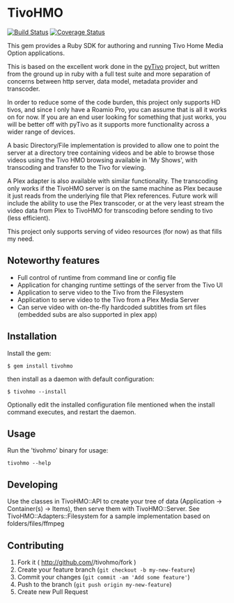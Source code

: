 # TivoHMO

[![Build Status](https://travis-ci.org/wr0ngway/tivohmo.svg?branch=master)](https://travis-ci.org/wr0ngway/tivohmo)
[![Coverage Status](https://img.shields.io/coveralls/wr0ngway/tivohmo.svg)](https://coveralls.io/r/wr0ngway/tivohmo?branch=master)

This gem provides a Ruby SDK for authoring and running Tivo Home Media Option applications.

This is based on the excellent work done in the [pyTivo](http://pytivo.sourceforge.net/wiki/index.php/PyTivo) project, but written from the ground up in ruby with a full test suite and more separation of concerns between http server, data model, metadata provider and transcoder.

In order to reduce some of the code burden, this project only supports HD tivos, and since I only have a Roamio Pro, you can assume that is all it works on for now.  If you are an end user looking for something that just works, you will be better off with pyTivo as it supports more functionality across a wider range of devices.

A basic Directory/File implementation is provided to allow one to point the server at a directory tree containing videos and be able to browse those videos using the Tivo HMO browsing available in 'My Shows', with transcoding and transfer to the Tivo for viewing.

A Plex adapter is also available with similar functionality.  The transcoding only works if the TivoHMO server is on the same machine as Plex because it just reads from the underlying file that Plex references.  Future work will include the ability to use the Plex transcoder, or at the very least stream the video data from Plex to TivoHMO for transcoding before sending to tivo (less efficient).

This project only supports serving of video resources (for now) as that fills my need.

## Noteworthy features

 * Full control of runtime from command line or config file
 * Application for changing runtime settings of the server from the Tivo UI
 * Application to serve video to the Tivo from the Filesystem
 * Application to serve video to the Tivo from a Plex Media Server
 * Can serve video with on-the-fly hardcoded subtitles from srt files (embedded subs are also supported in plex app)

## Installation

Install the gem:

    $ gem install tivohmo

then install as a daemon with default configuration:

    $ tivohmo --install

Optionally edit the installed configuration file mentioned when the install command executes, and restart the daemon.

## Usage

Run the 'tivohmo' binary for usage:

    tivohmo --help


## Developing

Use the classes in TivoHMO::API to create your tree of data (Application -> Container(s) -> Items), then serve them with TivoHMO::Server.  See TivoHMO::Adapters::Filesystem for a sample implementation based on folders/files/ffmpeg


## Contributing

1. Fork it ( http://github.com/<my-github-username>/tivohmo/fork )
2. Create your feature branch (`git checkout -b my-new-feature`)
3. Commit your changes (`git commit -am 'Add some feature'`)
4. Push to the branch (`git push origin my-new-feature`)
5. Create new Pull Request
